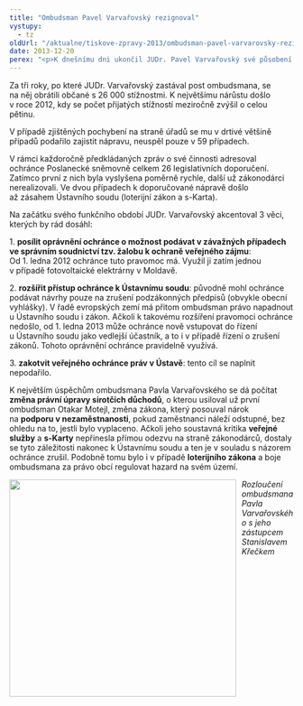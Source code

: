 ```yaml
---
title: "Ombudsman Pavel Varvařovský rezignoval"
vystupy:
  - tz
oldUrl: "/aktualne/tiskove-zpravy-2013/ombudsman-pavel-varvarovsky-rezignoval"
date: 2013-12-20
perex: "<p>K dnešnímu dni ukončil JUDr. Pavel Varvařovský své působení jako veřejný ochránce práv. Do zvolení nového ombudsmana (mělo by se tak stát do 60 dnů) bude jeho činnost v plném rozsahu a se všemi oprávněními vykonávat zástupce veřejného ochránce práv JUDr. Stanislav Křeček.</p>"
---
```


<!-- imported from the old website -->

<p>Za tři roky, po které JUDr. Varvařovský zastával post ombudsmana, se na něj obrátili občané s 26 000 stížnostmi. K největšímu nárůstu došlo v roce 2012, kdy se počet přijatých stížností meziročně zvýšil o celou pětinu.</p><p>V případě zjištěných pochybení na straně úřadů se mu v drtivé většině případů podařilo zajistit nápravu, neuspěl pouze v 59 případech. </p><p>V rámci každoročně předkládaných zpráv o své činnosti adresoval ochránce Poslanecké sněmovně celkem 26 legislativních doporučení. Zatímco první z nich byla vyslyšena poměrně rychle, další už zákonodárci nerealizovali. Ve dvou případech k doporučované nápravě došlo až zásahem Ústavního soudu (loterijní zákon a s-Karta). </p><p>Na začátku svého funkčního období JUDr. Varvařovský akcentoval 3 věci, kterých by rád dosáhl:</p><p>1. <strong>posílit oprávnění ochránce o možnost podávat v závažných případech ve správním soudnictví tzv. žalobu k ochraně veřejného zájmu</strong>: Od 1. ledna 2012 ochránce tuto pravomoc má. Využil ji zatím jednou v případě fotovoltaické elektrárny v Moldavě.</p><p>2. <strong>rozšířit přístup ochránce k Ústavnímu soudu</strong>: původně mohl ochránce podávat návrhy pouze na zrušení podzákonných předpisů (obvykle obecní vyhlášky). V řadě evropských zemí má přitom ombudsman právo napadnout u Ústavního soudu i zákon. Ačkoli k takovému rozšíření pravomoci ochránce nedošlo, od 1. ledna 2013 může ochránce nově vstupovat do řízení u Ústavního soudu jako vedlejší účastník, a to i v případě řízení o zrušení zákonů. Tohoto oprávnění ochránce pravidelně využívá.</p><p>3. <strong>zakotvit veřejného ochránce práv v Ústavě</strong>: tento cíl se naplnit nepodařilo.</p><p>K největším úspěchům ombudsmana Pavla Varvařovského se dá počítat <strong>změna právní úpravy sirotčích důchodů</strong>, o kterou usiloval už první ombudsman Otakar Motejl, změna zákona, který posouval nárok na <strong>podporu v nezaměstnanosti</strong>, pokud zaměstnanci náleží odstupné, bez ohledu na to, jestli bylo vyplaceno. Ačkoli jeho soustavná kritika <strong>veřejné služby</strong> a <strong>s-Karty</strong> nepřinesla přímou odezvu na straně zákonodárců, dostaly se tyto záležitosti nakonec k Ústavnímu soudu a ten je v souladu s názorem ochránce zrušil. Podobně tomu bylo i v případě <strong>loterijního zákona</strong> a boje ombudsmana za právo obcí regulovat hazard na svém území.</p><p><img src="https://www.ochrance.cz/uploads/RTEmagicC_VOP-a-ZVOP.jpg.jpg" alt="" style="BORDER-BOTTOM-COLOR: ; BORDER-TOP-COLOR: ; PADDING-RIGHT: 10px; FLOAT: left; BORDER-RIGHT-COLOR: ; BORDER-LEFT-COLOR: " title="" height="385" width="402" /><em>Rozloučení ombudsmana Pavla Varvařovského s jeho zástupcem Stanislavem Křečkem</em></p>
